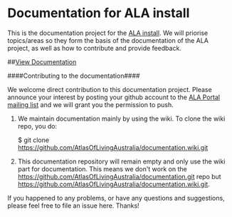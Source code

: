 Documentation for ALA install
=============

This is the documentation project for the [ALA install](https://github.com/AtlasOfLivingAustralia/ala-install). We will priorise topics/areas so they form the basis of the documentation of the ALA project, as well as how to contribute and provide feedback. 

##[View Documentation](https://github.com/AtlasOfLivingAustralia/documentation/wiki)


####Contributing to the documentation####

We welcome direct contribution to this documentation project. Please announce your interest by posting your github account to the [ALA Portal mailing list](http://lists.gbif.org/mailman/listinfo/ala-portal) and we will grant you the permission to push.

1. We maintain documentation mainly by using the wiki. To clone the wiki repo, you do:

    $ git clone https://github.com/AtlasOfLivingAustralia/documentation.wiki.git

2. This documentation repository will remain empty and only use the wiki part for documentation. This means we don't work on the https://github.com/AtlasOfLivingAustralia/documentation.git repo but https://github.com/AtlasOfLivingAustralia/documentation.wiki.git.

If you happened to any problems, or have any questions and suggestions, please feel free to file an issue here. Thanks!
